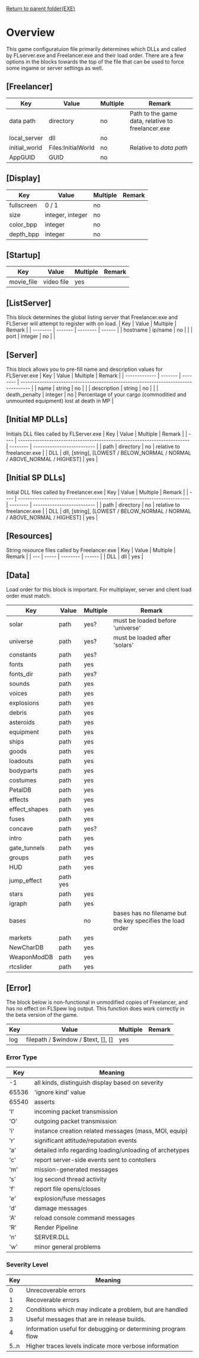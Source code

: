 [Return to parent folder(EXE)](..)

# Overview

This game configuratuion file primarily determines which DLLs and called by FLserver.exe and Freelancer.exe and their load  order. There are a few options in the blocks towards the top of the file that can be used to force some ingame or server settings as well.

## [Freelancer]
| Key           | Value              | Multiple | Remark                                            |
| ------------- | ------------------ | -------- | ------------------------------------------------- |
| data path     | directory          | no       | Path to the game data, relative to freelancer.exe |
| local_server  | dll                | no       |                                                   |
| initial_world | Files:InitialWorld | no       | Relative to _data path_                           |
| AppGUID       | GUID               | no       |                                                   |

## [Display]
| Key        | Value            | Multiple | Remark |
| ---------- | ---------------- | -------- | ------ |
| fullscreen | 0 / 1            | no       |        |
| size       | integer, integer | no       |        |
| color_bpp  | integer          | no       |        |
| depth_bpp  | integer          | no       |        |

## [Startup]
| Key        | Value      | Multiple | Remark |
| ---------- | ---------- | -------- | ------ |
| movie_file | video file | yes      |        |

## [ListServer]
This block determines the global listing server that Freelancer.exe and FLServer will attempt to register with on load.
| Key      | Value   | Multiple | Remark |
| -------- | ------- | -------- | ------ |
| hostname | ip/name | no       |        |
| port     | integer | no       |        |

## [Server]
This block allows you to pre-fill name and description values for FLServer.exe
| Key           | Value   | Multiple | Remark                                                                             |
| ------------- | ------- | -------- | ---------------------------------------------------------------------------------- |
| name          | string  | no       |                                                                                    |
| description   | string  | no       |                                                                                    |
| death_penalty | integer | no       | Percentage of your cargo (commoditied and unmounted equipment) lost at death in MP |

## [Initial MP DLLs]
Initials DLL files called by FLServer.exe
| Key  | Value                                                                    | Multiple | Remark                     |
| ---- | ------------------------------------------------------------------------ | -------- | -------------------------- |
| path | directory                                                                | no       | relative to freelancer.exe |
| DLL  | dll, [string], [LOWEST / BELOW_NORMAL / NORMAL / ABOVE_NORMAL / HIGHEST] | yes      |

## [Initial SP DLLs]
Initial DLL files called by Freelancer.exe
| Key  | Value                                                                    | Multiple | Remark                     |
| ---- | ------------------------------------------------------------------------ | -------- | -------------------------- |
| path | directory                                                                | no       | relative to freelancer.exe |
| DLL  | dll, [string], [LOWEST / BELOW_NORMAL / NORMAL / ABOVE_NORMAL / HIGHEST] | yes      |

## [Resources]
String resource files called by Freelancer.exe
| Key | Value | Multiple | Remark |
| --- | ----- | -------- | ------ |
| DLL | dll   | yes      |

## [Data]
Load order for this block is important. For multiplayer, server and client load order must match.

| Key           | Value     | Multiple | Remark                                                     |
| ------------- | --------- | -------- | ---------------------------------------------------------- |
| solar         | path      | yes?     | must be loaded before 'universe'                           |
| universe      | path      | yes?     | must be loaded after 'solars'                              |
| constants     | path      | yes?     |                                                            |
| fonts         | path      | yes      |                                                            |
| fonts_dir     | path      | yes?     |                                                            |
| sounds        | path      | yes      |                                                            |
| voices        | path      | yes      |                                                            |
| explosions    | path      | yes      |                                                            |
| debris        | path      | yes      |                                                            |
| asteroids     | path      | yes      |                                                            |
| equipment     | path      | yes      |                                                            |
| ships         | path      | yes      |                                                            |
| goods         | path      | yes      |                                                            |
| loadouts      | path      | yes      |                                                            |
| bodyparts     | path      | yes      |                                                            |
| costumes      | path      | yes      |                                                            |
| PetalDB       | path      | yes      |                                                            |
| effects       | path      | yes      |                                                            |
| effect_shapes | path      | yes      |                                                            |
| fuses         | path      | yes      |                                                            |
| concave       | path      | yes?     |                                                            |
| intro         | path      | yes      |                                                            |
| gate_tunnels  | path      | yes      |                                                            |
| groups        | path      | yes      |                                                            |
| HUD           | path      | yes      |                                                            |
| jump_effect   | path  yes |          |
| stars         | path      | yes      |                                                            |
| igraph        | path      | yes      |                                                            |
| bases         |           | no       | bases has no filename but the key specifies the load order |
| markets       | path      | yes      |                                                            |
| NewCharDB     | path      | yes      |                                                            |
| WeaponModDB   | path      | yes      |                                                            |
| rtcslider     | path      | yes      |

## [Error]
The block below is non-functional in unmodified copies of Freelancer, and has no effect on FLSpew log output. This function does work correctly in the beta version of the game.

| Key | Value                                                          | Multiple | Remark |
| --- | -------------------------------------------------------------- | -------- | ------ |
| log | filepath / $window / $text, [<error kind>], [<severity level>] | yes      |        |
  
### Error Type
  
| Key   | Meaning                                                 |
| ----- | ------------------------------------------------------- |
| \-1   | all kinds, distinguish display based on severity        |
| 65536 | 'ignore kind' value                                     |
| 65540 | asserts                                                 |
| 'I'   | incoming packet transmission                            |
| 'O'   | outgoing packet transmission                            |
| 'i'   | instance creation related messages (mass, MOI, equip)   |
| 'r'   | significant attitude/reputation events                  |
| 'a'   | detailed info regarding loading/unloading of archetypes |
| 'c'   | report server-side events sent to contollers            |
| 'm'   | mission-generated messages                              |
| 's'   | log second thread activity                              |
| 'f'   | report file opens/closes                                |
| 'e'   | explosion/fuse messages                                 |
| 'd'   | damage messages                                         |
| 'A'   | reload console command messages                         |
| 'R'   | Render Pipeline                                         |
| 'n'   | SERVER.DLL                                              |
| 'w'   | minor general problems                                  |
  
### Severity Level
| Key  | Meaning                                                      |
| ---- | ------------------------------------------------------------ |
| 0    | Unrecoverable errors                                         |
| 1    | Recoverable errors                                           |
| 2    | Conditions which may indicate a problem, but are handled     |
| 3    | Useful messages that are in release builds.                  |
| 4    | Information useful for debugging or determining program flow |
| 5..n | Higher traces levels indicate more verbose information       |
